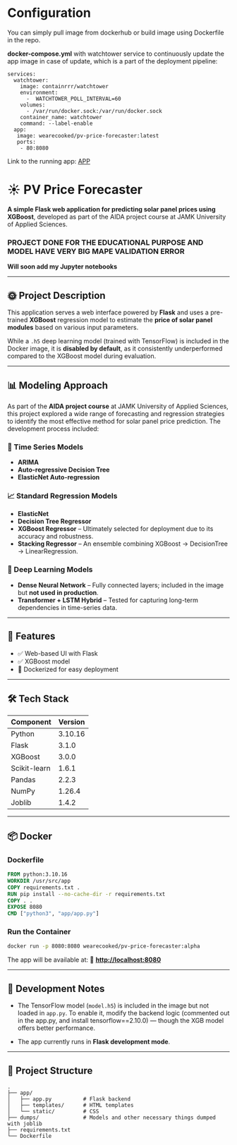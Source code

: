 # Configuration

You can simply pull image from dockerhub or build image using Dockerfile in the repo.

**docker-compose.yml** with watchtower service to continuously update the app image in case of update, which is a part of the deployment pipeline: 
```
services:
  watchtower:
    image: containrrr/watchtower
    environment:
      -  WATCHTOWER_POLL_INTERVAL=60
    volumes:
      - /var/run/docker.sock:/var/run/docker.sock
    container_name: watchtower
    command: --label-enable
  app:
   image: wearecooked/pv-price-forecaster:latest
   ports:
    - 80:8080
```
Link to the running app: [APP](http://vm5427.kaj.pouta.csc.fi/)
# ☀️ PV Price Forecaster

**A simple Flask web application for predicting solar panel prices using XGBoost**, developed as part of the AIDA project course at JAMK University of Applied Sciences.

### **PROJECT DONE FOR THE EDUCATIONAL PURPOSE AND MODEL HAVE VERY BIG MAPE VALIDATION ERROR**
**Will soon add my Jupyter notebooks**

---

## 🌞 Project Description

This application serves a web interface powered by **Flask** and uses a pre-trained **XGBoost** regression model to estimate the **price of solar panel modules** based on various input parameters.

While a `.h5` deep learning model (trained with TensorFlow) is included in the Docker image, it is **disabled by default**, as it consistently underperformed compared to the XGBoost model during evaluation.

---

## 📊 Modeling Approach

As part of the **AIDA project course** at JAMK University of Applied Sciences, this project explored a wide range of forecasting and regression strategies to identify the most effective method for solar panel price prediction. The development process included:

### 🔁 Time Series Models

* **ARIMA**
* **Auto-regressive Decision Tree**
* **ElasticNet Auto-regression**

### 📈 Standard Regression Models

* **ElasticNet**
* **Decision Tree Regressor**
* **XGBoost Regressor** – Ultimately selected for deployment due to its accuracy and robustness.
* **Stacking Regressor** – An ensemble combining XGBoost → DecisionTree → LinearRegression.

### 🧠 Deep Learning Models

* **Dense Neural Network** – Fully connected layers; included in the image but **not used in production**.
* **Transformer + LSTM Hybrid** – Tested for capturing long-term dependencies in time-series data.

---

## 🧠 Features

* ✅ Web-based UI with Flask
* ✅ XGBoost model
* 🐳 Dockerized for easy deployment

---

## 🛠 Tech Stack

| Component    | Version |
| ------------ | ------- |
| Python       | 3.10.16 |
| Flask        | 3.1.0   |
| XGBoost      | 3.0.0   |
| Scikit-learn | 1.6.1   |
| Pandas       | 2.2.3   |
| NumPy        | 1.26.4  |
| Joblib       | 1.4.2   |

---

## 📦 Docker

### Dockerfile

```dockerfile
FROM python:3.10.16
WORKDIR /usr/src/app
COPY requirements.txt .
RUN pip install --no-cache-dir -r requirements.txt
COPY . .
EXPOSE 8080
CMD ["python3", "app/app.py"]
```

### Run the Container

```bash
docker run -p 8080:8080 wearecooked/pv-price-forecaster:alpha
```

The app will be available at:
📍 **[http://localhost:8080](http://localhost:8080)**

---

## 🧪 Development Notes

* The TensorFlow model (`model.h5`) is included in the image but not loaded in `app.py`.
  To enable it, modify the backend logic (commented out in the app.py, and install tensorflow==2.10.0) — though the XGB model offers better performance.

* The app currently runs in **Flask development mode**.

---

## 📁 Project Structure

```
.
├── app/
│   ├── app.py          # Flask backend
│   ├── templates/      # HTML templates
│   └── static/         # CSS
├── dumps/              # Models and other necessary things dumped with joblib
├── requirements.txt
└── Dockerfile
```

